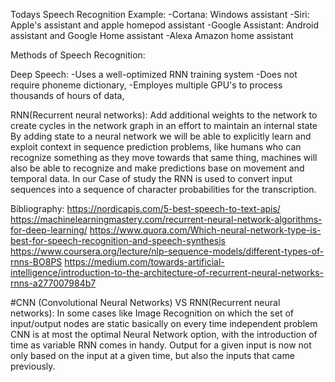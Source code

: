 Todays Speech Recognition Example:
-Cortana: Windows assistant
-Siri:    Apple's assistant and apple homepod assistant
-Google Assistant: Android assistant and Google Home assistant
-Alexa    Amazon home assistant


Methods of Speech Recognition:
  
  
  Deep Speech:
-Uses a well-optimized RNN training system
-Does not require phoneme dictionary,
-Employes multiple GPU's to process thousands of hours of data,
  


RNN(Recurrent neural networks):
Add additional weights to the network to create cycles in the network graph in an effort to maintain an internal state
By adding state to a neural network we will be able to explicitly learn and exploit context in sequence prediction problems,
like humans who can recognize something as they move towards that same thing, machines will also be able to recognize and make predictions base on movement and temporal data. 
In our Case of study the RNN is used to convert input sequences into a sequence of character probabilities for the transcription.

Bibliography:
https://nordicapis.com/5-best-speech-to-text-apis/
https://machinelearningmastery.com/recurrent-neural-network-algorithms-for-deep-learning/
https://www.quora.com/Which-neural-network-type-is-best-for-speech-recognition-and-speech-synthesis
https://www.coursera.org/lecture/nlp-sequence-models/different-types-of-rnns-BO8PS
https://medium.com/towards-artificial-intelligence/introduction-to-the-architecture-of-recurrent-neural-networks-rnns-a277007984b7

#CNN (Convolutional Neural Networks) VS RNN(Recurrent neural networks):
In some cases like Image Recognition on which the set of input/output nodes are static basically on every time independent problem CNN is at most the optimal Neural Network option, with the introduction of time as variable RNN comes in handy.  Output for a given input is now not only based on the input at a given time, but also the inputs that came previously. 

